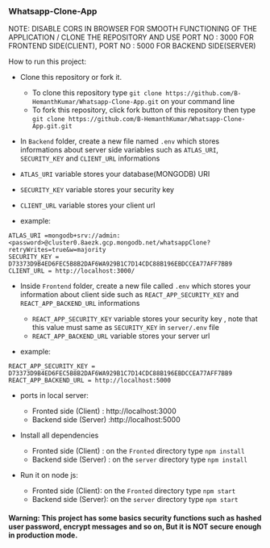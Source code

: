### Whatsapp-Clone-App

NOTE: DISABLE CORS IN BROWSER FOR SMOOTH FUNCTIONING OF THE APPLICATION / CLONE THE REPOSITORY AND USE PORT NO : 3000 FOR FRONTEND SIDE(CLIENT), PORT NO : 5000 FOR BACKEND SIDE(SERVER)

How to run this project:

- Clone this repository or fork it.
  - To clone this repository type `git clone https://github.com/B-HemanthKumar/Whatsapp-Clone-App.git` on your command line
  - To fork this repository, click fork button of this repository then type `git clone https://github.com/B-HemanthKumar/Whatsapp-Clone-App.git.git`

 - In `Backend` folder, create a new file named `.env` which stores informations about server side variables such as `ATLAS_URI`, `SECURITY_KEY` and `CLIENT_URL` informations
  - `ATLAS_URI` variable stores your database(MONGODB) URI  
  - `SECURITY_KEY` variable stores your security key 
  - `CLIENT_URL` variable stores your client url  

 - example:
  ```
  ATLAS_URI =mongodb+srv://admin:<password>@cluster0.8aezk.gcp.mongodb.net/whatsappClone?retryWrites=true&w=majority
  SECURITY_KEY = D73373D9B4ED6FEC5B8B2DAF6WA929B1C7D14CDC88B196EBDCCEA77AFF7BB9
  CLIENT_URL = http://localhost:3000/
  ```
- Inside `Frontend` folder, create a new file called `.env` which stores your information about client side such as `REACT_APP_SECURITY_KEY` and `REACT_APP_BACKEND_URL` informations

  - `REACT_APP_SECURITY_KEY` variable stores your security key , note that this value must same as `SECURITY_KEY` in `server/.env` file
  - `REACT_APP_BACKEND_URL` variable stores your server url  

 - example:
  ```
  REACT_APP_SECURITY_KEY = D73373D9B4ED6FEC5B8B2DAF6WA929B1C7D14CDC88B196EBDCCEA77AFF7BB9
  REACT_APP_BACKEND_URL = http://localhost:5000
  ```
- ports in local server:

  - Fronted side (Client) : http://localhost:3000
  - Backend side (Server) :http://localhost:5000

- Install all dependencies

  - Fronted side (Client) : on the `Fronted` directory type `npm install`
  - Backend side (Server) : on the `server` directory type `npm install`

- Run it on node js:

  - Fronted side (Client): on the `Fronted` directory type `npm start`
  - Backend side (Server): on the `server` directory type `npm start` 

#### Warning: This project has some basics security functions such as hashed user password, encrypt messages and so on, But it is NOT secure enough in production mode.
